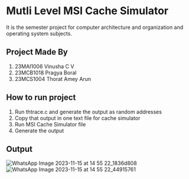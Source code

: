 # Mutli Level MSI Cache Simulator
It is the semester project for computer architecture and organization and operating system subjects.
## Project Made By
1. 23MAI1006 Vinusha C V   
2. 23MCB1018 Pragya Boral   
3. 23MCS1004 Thorat Amey Arun
## How to run project
1. Run thtrace.c and generate the output as random addresses
2. Copy that output in one text file for cache simulator
3. Run MSI Cache Simulator file
4. Generate the output
## Output
![WhatsApp Image 2023-11-15 at 14 55 22_1836d808](https://github.com/thoratamey/Mutli_Level_MSI_Cache_Simulator/assets/88768050/34136f4b-324d-431a-8cba-61772c54b3cc)
![WhatsApp Image 2023-11-15 at 14 55 22_44915761](https://github.com/thoratamey/Mutli_Level_MSI_Cache_Simulator/assets/88768050/11bddfb5-1e61-4568-b44f-acc187368349)
